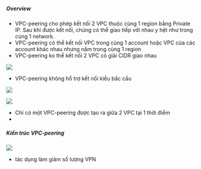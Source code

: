 ##### Overview
- VPC-peering cho phép kết nối 2 VPC thuộc cùng 1 region bằng Private IP.
Sau khi được kết nối, chúng có thể giao tiếp với nhau y hệt như trong
cùng 1 network.
- VPC-peering có thể kết nối VPC trong cùng 1 account hoặc VPC của các account
khác nhau nhưng nằm trong cùng 1 region
- VPC-peering ko thể kết nối 2 VPC có giải CIDR giao nhau

![](https://i2.wp.com/jayendrapatil.com/wp-content/uploads/2016/03/Screen-Shot-2016-06-15-at-12.33.00-PM.png?resize=768%2C166)

- VPC-peering không hỗ trợ kết nối kiểu bắc cầu

![](https://i2.wp.com/jayendrapatil.com/wp-content/uploads/2016/03/Screen-Shot-2016-06-15-at-12.33.07-PM.png?resize=768%2C252_)


![](https://i0.wp.com/jayendrapatil.com/wp-content/uploads/2016/03/Screen-Shot-2016-06-15-at-12.35.38-PM.png?resize=768%2C224)

- Chỉ có một VPC-peering được tạo ra giữa 2 VPC tại 1 thời điểm
-

##### Kiến trúc VPC-peering

![](https://i2.wp.com/jayendrapatil.com/wp-content/uploads/2016/03/Screen-Shot-2016-11-12-at-3.20.55-PM.png?resize=768%2C512)

- tác dụng làm giảm số lượng VPN


